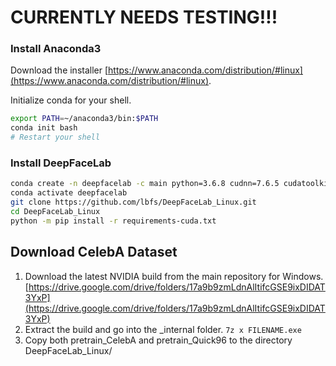 # CURRENTLY NEEDS TESTING!!!

### Install Anaconda3
Download the installer [https://www.anaconda.com/distribution/#linux](https://www.anaconda.com/distribution/#linux). 

Initialize conda for your shell.
```bash
export PATH=~/anaconda3/bin:$PATH
conda init bash
# Restart your shell
```

### Install DeepFaceLab

```bash
conda create -n deepfacelab -c main python=3.6.8 cudnn=7.6.5 cudatoolkit=10.0.130
conda activate deepfacelab
git clone https://github.com/lbfs/DeepFaceLab_Linux.git
cd DeepFaceLab_Linux
python -m pip install -r requirements-cuda.txt
```

## Download CelebA Dataset
1. Download the latest NVIDIA build from the main repository for Windows. [https://drive.google.com/drive/folders/17a9b9zmLdnAlItifcGSE9ixDIDAT3YxP](https://drive.google.com/drive/folders/17a9b9zmLdnAlItifcGSE9ixDIDAT3YxP)
2. Extract the build and go into the _internal folder. ``7z x FILENAME.exe``
3. Copy both pretrain_CelebA and pretrain_Quick96 to the directory DeepFaceLab_Linux/

